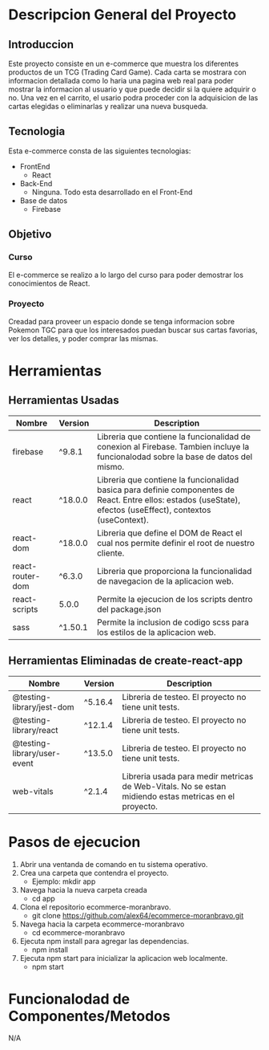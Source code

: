 # Descripcion General del Proyecto
## Introduccion
Este proyecto consiste en un e-commerce que muestra los diferentes productos de un TCG (Trading Card Game). 
Cada carta se mostrara con informacion detallada como lo haria una pagina web real para poder mostrar la informacion al usuario y que puede decidir si la quiere adquirir o no. Una vez en el carrito, el usario podra proceder con la adquisicion de las cartas elegidas o eliminarlas y realizar una nueva busqueda.

## Tecnologia
Esta e-commerce consta de las siguientes tecnologias:
- FrontEnd
  - React
- Back-End
  - Ninguna. Todo esta desarrollado en el Front-End
- Base de datos
  - Firebase

## Objetivo
### Curso
El e-commerce se realizo a lo largo del curso para poder demostrar los conocimientos de React. 

### Proyecto
Creadad para proveer un espacio donde se tenga informacion sobre Pokemon TGC para que los interesados puedan buscar sus cartas favorias, ver los detalles, y poder comprar las mismas.

# Herramientas
## Herramientas Usadas
| Nombre | Version | Description |
| ----------- | ----------- | ----------- |
| firebase | ^9.8.1 | Libreria que contiene la funcionalidad de conexion al Firebase. Tambien incluye la funcionalodad sobre la base de datos del mismo.
| react | ^18.0.0 | Libreria que contiene la funcionalidad basica para definie componentes de React. Entre ellos: estados (useState), efectos (useEffect), contextos (useContext).
| react-dom | ^18.0.0 | Libreria que define el DOM de React el cual nos permite definir el root de nuestro cliente.
| react-router-dom | ^6.3.0 | Libreria que proporciona la funcionalidad de navegacion de la aplicacion web.
| react-scripts | 5.0.0 | Permite la ejecucion de los scripts dentro del package.json
| sass | ^1.50.1 | Permite la inclusion de codigo scss para los estilos de la aplicacion web.

## Herramientas Eliminadas de create-react-app
| Nombre | Version | Description |
| ----------- | ----------- | ----------- |
| @testing-library/jest-dom | ^5.16.4 | Libreria de testeo. El proyecto no tiene unit tests.
| @testing-library/react | ^12.1.4 | Libreria de testeo. El proyecto no tiene unit tests.
| @testing-library/user-event | ^13.5.0 | Libreria de testeo. El proyecto no tiene unit tests.
| web-vitals | ^2.1.4 | Libreria usada para medir metricas de Web-Vitals. No se estan midiendo estas metricas en el proyecto.

# Pasos de ejecucion
1. Abrir una ventanda de comando en tu sistema operativo.
1. Crea una carpeta que contendra el proyecto.
    - Ejemplo: mkdir app
1. Navega hacia la nueva carpeta creada
    - cd app
1. Clona el repositorio ecommerce-moranbravo.
    - git clone https://github.com/alex64/ecommerce-moranbravo.git
1. Navega hacia la carpeta ecommerce-moranbravo
    - cd ecommerce-moranbravo
1. Ejecuta npm install para agregar las dependencias.
    - npm install
1. Ejecuta npm start para inicializar la aplicacion web localmente.
    - npm start

# Funcionalodad de Componentes/Metodos
N/A